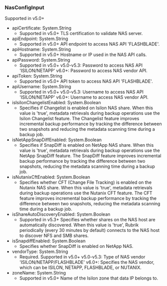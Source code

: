 ### NasConfigInput
Supported in v5.0+

- apiCertificate: System.String
  - Supported in v5.0+
      TLS certification to validate NAS server.
- apiEndpoint: System.String
  - Supported in v5.0+
      API endpoint to access NAS API 'FLASHBLADE'.
- apiHostname: System.String
  - Supported in v5.0+
      Hostname or IP used in the NAS API calls.
- apiPassword: System.String
  - Supported in v5.0+
      v5.0-v5.3: Password to access NAS API 'ISILON/NETAPP'
      v6.0+: Password to access NAS vendor API.
- apiToken: System.String
  - Supported in v5.0+
      API token to access NAS API 'FLASHBLADE'.
- apiUsername: System.String
  - Supported in v5.0+
      v5.0-v5.3: Username to access NAS API 'ISILON/NETAPP'
      v6.0+: Username to access NAS vendor API.
- isIsilonChangelistEnabled: System.Boolean
  - Specifies if Changelist is enabled on Isilon NAS share. When this value is 'true', metadata retrievals during backup operations use the Isilon Changelist feature. The Changelist feature improves incremental backup performance by tracking the difference between two snapshots and reducing the metadata scanning time during a backup job.
- isNetAppSnapDiffEnabled: System.Boolean
  - Specifies if SnapDiff is enabled on NetApp NAS share. When this value is 'true', metadata retrievals during backup operations use the NetApp SnapDiff feature. The SnapDiff feature improves incremental backup performance by tracking the difference between two snapshots, reducing the metadata scanning time during a backup job.
- isNutanixCftEnabled: System.Boolean
  - Specifies whether CFT (Change File Tracking) is enabled on the Nutanix NAS share. When this value is 'true', metadata retrievals during backup operations use the Nutanix CFT feature. The CFT feature improves incremental backup performance by tracking the difference between two snapshots, reducing the metadata scanning time during a backup job.
- isShareAutoDiscoveryEnabled: System.Boolean
  - Supported in v5.3+
      Specifies whether shares on the NAS host are automatically discovered. When this value is 'true', Rubrik periodically (every 30 minutes by default) connects to the NAS host to discover NFS and SMB shares.
- isSnapdiffEnabled: System.Boolean
  - Specifies whether SnapDiff is enabled on NetApp NAS.
- vendorType: System.String
  - Required. Supported in v5.0+
      v5.0-v5.3: Type of NAS vendor 'ISILON/NETAPP/FLASHBLADE'
      v6.0+: Specifies the NAS vendor, which can be ISILON, NETAPP, FLASHBLADE, or NUTANIX.
- zoneName: System.String
  - Supported in v5.0+
      Name of the Isilon zone that data IP belongs to.
